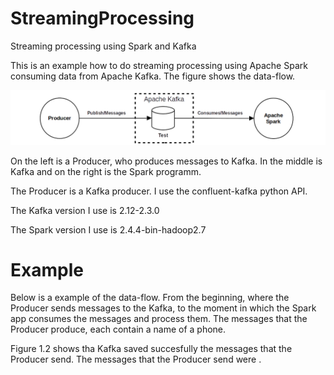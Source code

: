 # StreamingProcessing
Streaming processing using Spark and Kafka

This is an example how to do streaming processing using Apache Spark consuming data from Apache Kafka. The figure shows the data-flow.

<img src="images/Architect.png">


On the left is a Producer, who produces messages to Kafka. In the middle is Kafka and on the right is the Spark programm.

The Producer is a Kafka producer. I use the confluent-kafka python API.

The Kafka version I use is 2.12-2.3.0

The Spark version I use is 2.4.4-bin-hadoop2.7



# Example

Below is a example of the data-flow. From the beginning, where the Producer sends messages to the Kafka, to the moment in which the Spark app consumes the messages and process them. The messages that the Producer produce, each contain a name of a phone.

Figure 1.2 shows tha Kafka saved succesfully the messages that the Producer send. The messages that the Producer send were .
